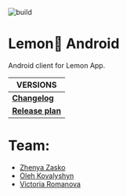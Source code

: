 ![build](https://github.com/AlmostGreatBand/lemon-android/actions/workflows/android.yml/badge.svg)
# Lemon🍋 Android

Android client for Lemon App.

| VERSIONS                        |
| ------------------------------- |
| __[Changelog](CHANGELOG.md)__   |
| __[Release plan](RELEASES.md)__ | 

# Team:
- [Zhenya Zasko](https://github.com/NeProgramist)
- [Oleh Kovalyshyn](https://github.com/ALEGATOR1209)
- [Victoria Romanova](https://github.com/V1ckeyR)

